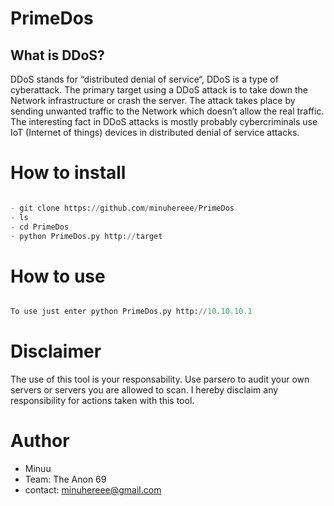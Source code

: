 # PrimeDos

## What is DDoS?
DDoS stands for “distributed denial of service“, DDoS is a type of cyberattack. The primary target using a DDoS attack is to take down the Network infrastructure or crash the server. The attack takes place by sending unwanted traffic to the Network which doesn’t allow the real traffic. The interesting fact in DDoS attacks is mostly probably cybercriminals use IoT (Internet of things) devices in distributed denial of service attacks.

# How to install

```python

- git clone https://github.com/minuhereee/PrimeDos
- ls 
- cd PrimeDos
- python PrimeDos.py http://target 

```

# How to use

```python 

To use just enter python PrimeDos.py http://10.10.10.1


```

# Disclaimer 

The use of this tool is your responsability. Use parsero to audit your own servers or servers you are allowed to scan. I hereby disclaim any responsibility for actions taken with this tool.

# Author

- Minuu
- Team: The Anon 69
- contact: minuhereee@gmail.com
